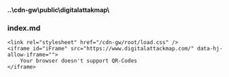#### ..\cdn-gw\public\digitalattakmap\
### index.md

```code
<link rel="stylesheet" href="/cdn-gw/root/load.css" />
<iframe id="iFrame" src="https://www.digitalattackmap.com/" data-hj-allow-iframe=""> 
    Your browser doesn't support QR-Codes 
</iframe>
```